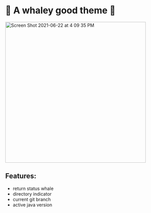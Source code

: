 # 🐳 A whaley good theme 🐳
<img width="440" alt="Screen Shot 2021-06-22 at 4 09 35 PM" src="https://user-images.githubusercontent.com/4700332/122992570-414a7d80-d374-11eb-9711-85eee5b2e335.png">

## Features:
- return status whale
- directory indicator
- current git branch
- active java version

